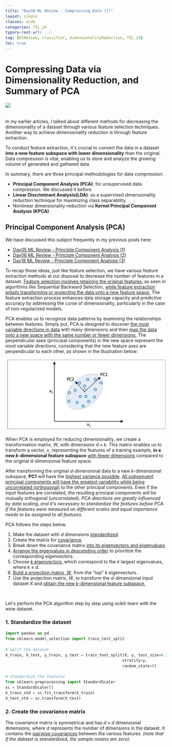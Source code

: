 ```yaml
---
title: "Day50 ML Review - Compressing Data (1)"
layout: single
classes: wide
categories: TIL_24
typora-root-url: ../
tag: [mlReview, classifier, dimensionalityReduction, TIL_24]
toc: true 
---
```


# Compressing Data via Dimensionality Reduction, and Summary of PCA

<img src="/blog/images/2024-08-12-TIL24_Day50/0505D9E2-E0A1-486D-BA1B-1492FB424D59.jpeg"><br><br>

In my earlier articles, I talked about different methods for decreasing the dimensionality of a dataset through various feature selection techniques. Another way to achieve dimensionality reduction is through feature extraction.

To conduct feature extraction, it's crucial to convert the data in a dataset **into a new feature subspace with lower dimensionality** than the original. Data compression is vital, enabling us to store and analyze the growing volume of generated and gathered data.

In summary, there are three principal methodologies for data compression:

- **Principal Component Analysis (PCA)**: for unsupervised data compression. We discussed it before.
- **Linear Discriminant Analysis(LDA)**: as a supervised dimensionality reduction technique for maximizing class separability.
- Nonlinear dimensionality reduction via **Kernel Principal Component Analysis (KPCA)**. <br>



## Principal Component Analysis (PCA)

We have discussed this subject frequently in my previous posts here:

- [Day05 ML Review - Principle Component Analysis (1)](https://leahnote01.github.io/blog/til_24/TIL24_Day5/)
- [Day06 ML Review - Principle Component Analysis (2)](https://leahnote01.github.io/blog/til_24/TIL24_Day6/)
- [Day18 ML Review - Principle Component Analysis (3)](https://leahnote01.github.io/blog/til_24/TIL24_Day18/)



To recap those ideas, just like feature selection, we have various feature extraction methods at our disposal to decrease the number of features in a dataset. <u>Feature selection involves retaining the original features,</u> as seen in algorithms like Sequential Backward Selection, <u>while feature extraction entails transforming or projecting the data onto a new feature space.</u> The feature extraction process enhances data storage capacity and predictive accuracy by addressing the curse of dimensionality, particularly in the case of non-regularized models.

PCA enables us to recognize data patterns by examining the relationships between features. Simply put, PCA is designed to discover <u>the most variable directions in data</u> with many dimensions and then <u>map the data onto a new space with the same number or fewer dimensions.</u> The perpendicular axes (principal components) in the new space represent the most variable directions, considering that the new feature axes are perpendicular to each other, as shown in the illustration below:

![image-20240819155638052](/images/2024-08-12-TIL24_Day50/image-20240819155638052.png)

When PCA is employed for reducing dimensionality, we create a transformation matrix, $W$, with dimensions $d \times k$. This matrix enables us to transform a vector, $x$, representing the features of a training example, **in a new $k$-dimensional feature subspace** <u>with fewer dimensions</u> compared to the original d-dimensional feature space.

After transforming the original $d$-dimensional data to a new $k$-dimensional subspace, **PC1** will have the <u>highest variance possible</u>. <u>All subsequent principal components will have the greatest variability while being uncorrelated (orthogonal)</u> to the other principal components. Even if the input features are correlated, the resulting principal components will be mutually orthogonal (uncorrelated). *PCA directions are greatly influenced by data scaling, and it's necessary to standardize the features before PCA if the features were measured on different scales and equal importance needs to be assigned to all features.*

PCA follows the steps below.

1. Make the dataset with $d$ dimensions <u>standardized</u>.
2. Create the matrix for <u>covariance</u>.
3. Break down the covariance matrix <u>into its eigenvectors and eigenvalues</u>.
4. <u>Arrange the eigenvalues in descending order</u> to prioritize the corresponding eigenvectors.
5. Choose <u>$k$ eigenvectors</u>, which correspond to the $k$ largest eigenvalues, where $k$ $\leq$ $d$.
6. <u>Build a projection matrix, $W$,</u> from the "top" $k$ eigenvectors.
7. Use the projection matrix, $W$, to transform the $d$-dimensional input dataset $X$ and <u>obtain the new $k$-dimensional feature subspace.</u>

<br>

Let's perform the PCA algorithm step by step using scikit-learn with the wine dataset.

### **1. Standardize the dataset**

```python
import pandas as pd
from sklearn.model_selection import train_test_split

# split the dataset
X_train, X_test, y_train, y_test = train_test_split(X, y, test_size=0.3,
                                                   stratify=y,
                                                   random_state=0)

# standardize the features
from sklearn.preprocessing import StandardScaler
sc = StandardScaler()
X_train_std = sc.fit_transform(X_train)
X_test_std = sc.transform(X_test)
```



### 2. Create the covariance matrix

The covariance matrix is symmetrical and has $d \times d$ dimensional dimensions, where $d$ represents the number of dimensions in the dataset. It contains the <u>pairwise covariances</u> between the various features. *(note that if the dataset is standardized, the sample means are zero).*

<br><br>

